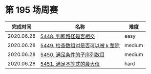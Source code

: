 # 第 195 场周赛

**完成时间**|**名称**|**难度**
------------|--------|------------
2020.06.28|[5448. 判断路径是否相交](./5448.%20判断路径是否相交)|easy
2020.06.28|[5449. 检查数组对是否可以被 k 整除](./5449.%20检查数组对是否可以被%20k%20整除)|medium
2020.06.28|[5450. 满足条件的子序列数目](./5450.%20满足条件的子序列数目)|medium
2020.06.28|[5451. 满足不等式的最大值](./5451.%20满足不等式的最大值)|hard
